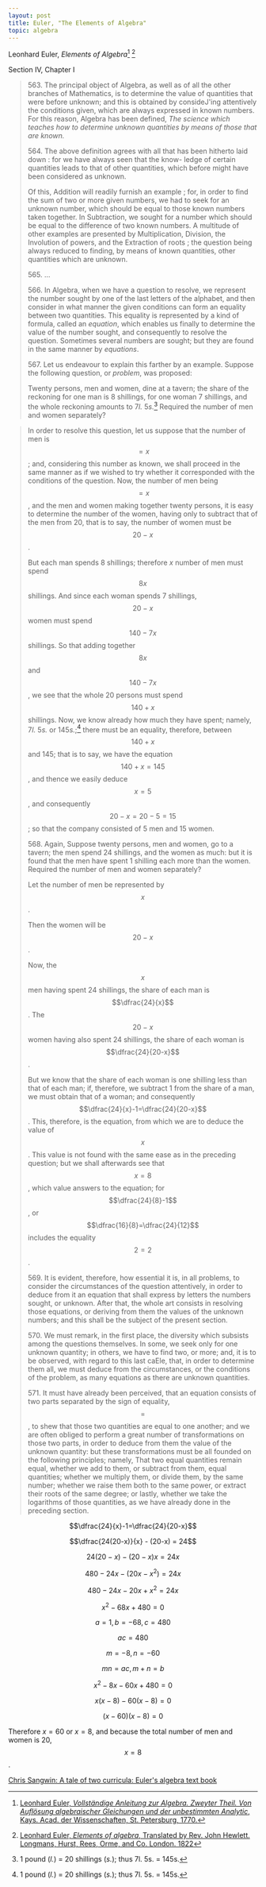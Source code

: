 ```yaml
---
layout: post
title: Euler, "The Elements of Algebra"
topic: algebra
---
```


Leonhard Euler, *Elements of Algebra*[^1] [^2]

[^1]: [Leonhard Euler, *Vollständige Anleitung zur Algebra. Zweyter Theil. Von Auflösung algebraischer Gleichungen und der unbestimmten Analytic*, Kays. Acad. der Wissenschaften, St. Petersburg, 1770.](http://www.nbn-resolving.org/urn/resolver.pl?urn=urn:nbn:de:kobv:b4-200905197591)

[^2]: [Leonhard Euler, *Elements of algebra*, Translated by Rev. John Hewlett. Longmans, Hurst, Rees, Orme, and Co. London. 1822](https://archive.org/details/elementsofalgebr00euleuoft/)

Section IV, Chapter I

> 563\. The principal object of Algebra, as well as of all
> the other branches of Mathematics, is to determine the
> value of quantities that were before unknown; and this is
> obtained by consideJ'ing attentively the conditions given,
> which are always expressed in known numbers. For this
> reason, Algebra has been defined, *The science which
> teaches how to determine unknown quantities by means of
> those that are known.*
>
> 564\. The  above  definition  agrees  with all  that  has  been hitherto  laid  down : for  we  have  always  seen  that  the  know- ledge of  certain  quantities  leads  to  that  of  other  quantities, which  before  might  have  been  considered  as  unknown.
>
> Of this, Addition  will  readily  furnish  an  example ;  for,  in order  to  find  the  sum  of  two  or  more  given  numbers,  we  had to  seek  for  an  unknown  number,  which  should  be  equal  to those  known  numbers  taken  together.  In  Subtraction, we sought for a number which should be equal  to  the  difference of  two  known  numbers.  A  multitude  of  other  examples are  presented  by  Multiplication,  Division,  the  Involution of  powers,  and  the  Extraction  of  roots ;  the  question being  always  reduced  to  finding,  by  means  of  known quantities,  other  quantities  which  are  unknown.
>
> 565\. ...
>
> 566\. In Algebra, when we have a question to resolve,
> we represent the number sought by one of the last letters
> of the alphabet, and then consider in what manner the
> given conditions can form an equality between two
> quantities. This equality is represented by a kind of
> formula, called an *equation*, which enables us finally to
> determine the value of the number sought, and consequently to resolve the question. Sometimes several
> numbers are sought; but they are found in the same
> manner by *equations*.
>
> 567\. Let us endeavour to explain this farther by an
> example. Suppose the following question, or *problem*,
> was proposed:
>
> Twenty persons, men and women, dine at a tavern; the
> share of the reckoning for one man is 8 shillings, for one
> woman 7 shillings, and the whole reckoning amounts to
> 7*l.* 5*s.*[^3] Required the number of men and women
> separately?

[^3]: 1 pound (*l.*) = 20 shillings (*s.*); thus 7l. 5s. = 145s.

> In order to resolve this question, let us suppose that the
> number of men is $$=x$$; and, considering this number as
> known, we shall proceed in the same manner as if we
> wished to try whether it corresponded with the conditions
> of the question. Now, the number of men being $$=x$$,
> and the men and women making together twenty persons,
> it is easy to determine the number of the women, having
> only to subtract that of the men from 20, that is to say,
> the number of women must be $$20-x$$.
>
> But each man spends 8 shillings; therefore $x$ number
> of men must spend $$8x$$ shillings. And since each woman
> spends 7 shillings, $$20-x$$ women must spend $$140-7x$$
> shillings. So that adding together $$8x$$ and $$140-7x$$, we see
> that the whole 20 persons must spend $$140 +x$$ shillings.
> Now, we know already how much they have spent;
> namely, 7*l.* 5*s.* or 145*s.*;[^3] there must be an equality, therefore, between $$140+x$$ and 145; that is to say, we have
> the equation $$140 +x= 145$$, and thence we easily deduce
> $$x=5$$, and consequently $$20-x=20-5=15$$; so that the
> company consisted of 5 men and 15 women.
>
> 568\. Again, Suppose twenty persons, men and women,
go to a tavern; the men spend 24 shillings, and the women
as much: but it is found that the men have spent 1 shilling each more than the women. Required the number
of men and women separately?
>
> Let the number of men be represented by $$x$$.
>
> Then the women will be $$20-x$$.
>
> Now, the $$x$$ men having spent 24 shillings, the share of
> each man is $$\dfrac{24}{x}$$. The $$20-x$$ women having also spent 24
> shillings, the share of each woman is $$\dfrac{24}{20-x}$$.
>
> But we know that the share of each woman is one shilling
> less than that of each man; if, therefore, we subtract 1 from
> the share of a man, we must obtain that of a woman; and
> consequently $$\dfrac{24}{x}-1=\dfrac{24}{20-x}$$. This, therefore, is the
> equation, from which we are to deduce the value of $$x$$. This
> value is not found with the same ease as in the preceding
> question; but we shall afterwards see that $$x=8$$, which
> value answers to the equation; for $$\dfrac{24}{8}-1$$, or $$\dfrac{16}{8}=\dfrac{24}{12}$$ includes the equality $$2=2$$.
>
> 569\. It is evident, therefore, how essential it is, in all
> problems, to consider the circumstances of the question attentively, in order to deduce from it an equation that shall
> express by letters the numbers sought, or unknown. After
> that, the whole art consists in resolving those equations,
> or deriving from them the values of the unknown numbers; and this shall be the subject of the present section. 
>
> 570\. We must remark, in the first place, the diversity
> which subsists among the questions themselves. In some,
> we seek only for one unknown quantity; in others, we
> have to find two, or more; and, it is to be observed, with
> regard to this last caEle, that, in order to determine them
> all, we must deduce from the circumstances, or the conditions of the problem, as many equations as there are
> unknown quantities.
>
> 571\. It must have already been perceived, that an equation consists of two parts separated by the sign of equality,
> $$=$$, to shew that those two quantities are equal to one another; and we are often obliged to perform a great number
> of transformations on those two parts, in order to deduce
> from them the value of the unknown quantity: but these
> transformations must be all founded on the following principles; namely, That two equal quantities remain equal,
> whether we add to them, or subtract from them, equal
> quantities; whether we multiply them, or divide them, by
> the same number; whether we raise them both to the same
> power, or extract their roots of the same degree; or lastly, 
> whether we take the logarithms of those quantities, as we
> have already done in the preceding section.


$$\dfrac{24}{x}-1=\dfrac{24}{20-x}$$

$$\dfrac{24(20-x)}{x} - (20-x) = 24$$

$$
24(20-x)-(20-x)x=24x
$$

$$
480-24x-(20x-x^2)=24x
$$

$$
480-24x-20x+x^2=24x
$$

$$
x^2-68x+480=0
$$

$$a=1, b=-68, c=480$$

$$ac = 480$$

$$m=-8, n=-60$$

$$mn = ac,  m+n=b$$

$$
x^2-8x-60x+480=0
$$

$$
x(x-8)-60(x-8)=0
$$

$$
(x-60)(x-8)=0
$$

Therefore $x=60$ or $x=8$, and because the total number of men and women is 20, $$x=8$$.

[Chris Sangwin: A tale of two curricula: Euler's algebra text book](https://plus.maths.org/content/tale-two-curricula-eulers-algebra-text-book)